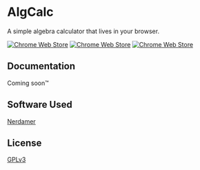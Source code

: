 
# AlgCalc

A simple algebra calculator that lives in your browser.

[![Chrome Web Store](https://img.shields.io/chrome-web-store/v/lnbmflejimfoigldelhhmkglhedonboi?label=chrome%20download)](https://chrome.google.com/webstore/detail/algcalc/lnbmflejimfoigldelhhmkglhedonboi)
[![Chrome Web Store](https://img.shields.io/chrome-web-store/rating/lnbmflejimfoigldelhhmkglhedonboi)](https://chrome.google.com/webstore/detail/algcalc/lnbmflejimfoigldelhhmkglhedonboi)
[![Chrome Web Store](https://img.shields.io/chrome-web-store/users/lnbmflejimfoigldelhhmkglhedonboi)](https://chrome.google.com/webstore/detail/algcalc/lnbmflejimfoigldelhhmkglhedonboi)

## Documentation
Coming soon™

## Software Used

[Nerdamer](https://nerdamer.com)
  
## License

[GPLv3](https://choosealicense.com/licenses/gpl-3.0/)
